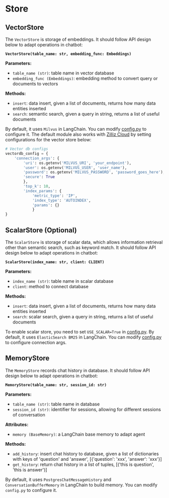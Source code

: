# Store

## VectorStore

The `VectorStore` is storage of embeddings. It should follow API design below to adapt operations in chatbot:

**`VectorStore(table_name: str, embedding_func: Embeddings)`**

**Parameters:**

- `table_name (str)`: table name in vector database
- `embedding_func (Embeddings)`: embedding method to convert query or documents to vectors

**Methods:**

- `insert`: data insert, given a list of documents, returns how many data entities inserted
- `search`: semantic search, given a query in string, returns a list of useful documents

By default, it uses `Milvus` in LangChain. You can modify [config.py](./config.py) to configure it.
The default module also works with [Zilliz Cloud](https://zilliz.com) by setting configurations for the vector store below:

```python
# Vector db configs
vectordb_config = {
    'connection_args': {
        'uri': os.getenv('MILVUS_URI', 'your_endpoint'),
        'user': os.getenv('MILVUS_USER', 'user_name'),
        'password': os.getenv('MILVUS_PASSWORD', 'password_goes_here'),
        'secure': True
        },
        'top_k': 10,
        'index_params': {
            'metric_type': 'IP',
            'index_type': 'AUTOINDEX',
            'params': {}
            }
}
```

## ScalarStore (Optional)

The `ScalarStore` is storage of scalar data, which allows information retrieval other than semantic search, such as keyword match. It should follow API design below to adapt operations in chatbot:

**`ScalarStore(index_name: str, client: CLIENT)`**

**Parameters:**

- `index_name (str)`: table name in scalar database
- `client`: method to connect database

**Methods:**

- `insert`: data insert, given a list of documents, returns how many data entities inserted
- `search`: scalar search, given a query in string, returns a list of useful documents

To enable scalar store, you need to set `USE_SCALAR=True` in [config.py](./config.py).
By default, it uses `ElasticSearch BM25` in LangChain. You can modify [config.py](config.py) to configure connection args.

## MemoryStore

The `MemoryStore` records chat history in database. It should follow API design below to adapt operations in chatbot:

**`MemoryStore(table_name: str, session_id: str)`**

**Parameters:**

- `table_name (str)`: table name in database
- `session_id (str)`: identifier for sessions, allowing for different sessions of conversation

**Attributes:**

- `memory (BaseMemory)`: a LangChain base memory to adapt agent

**Methods:**

- `add_history`: insert chat history to database, given a list of dictionaries with keys of 'question' and 'answer', [{'question': 'xxx', 'answer': 'xxx'}]
- `get_history`: return chat history in a list of tuples, [('this is question', 'this is answer')]

By default, it uses `PostgresChatMessageHistory` and `ConversationBufferMemory` in LangChain to build memory. You can modify `config.py` to configure it.

